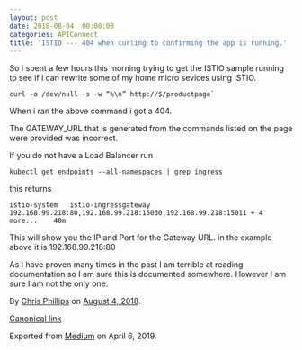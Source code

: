 ```yaml
---
layout: post
date: 2018-08-04  00:00:00
categories: APIConnect
title: 'ISTIO --- 404 when curling to confirming the app is running.'
---
```

<!--more-->

So I spent a few hours this morning trying to get the ISTIO sample
running to see if i can rewrite some of my home micro sevices using
ISTIO.

```
curl -o /dev/null -s -w “%\n” http://$/productpage`
```

When i ran the above command i got a 404.

The GATEWAY\_URL that is generated from the commands listed on the page
were provided was incorrect.

If you do not have a Load Balancer run

```
kubectl get endpoints --all-namespaces | grep ingress
```

this returns

```
istio-system   istio-ingressgateway                    192.168.99.218:80,192.168.99.218:15030,192.168.99.218:15011 + 4 more...    40m
```

This will show you the IP and Port for the Gateway URL. in the example
above it is 192.168.99.218:80

As I have proven many times in the past I am terrible at reading
documentation so I am sure this is documented somewhere. However I am
sure I am not the only one.





By [Chris Phillips](https://medium.com/@cminion) on
[August 4, 2018](https://medium.com/p/9bf14c27e0a0).

[Canonical
link](https://medium.com/@cminion/istio-404-when-curling-to-confirming-the-app-is-running-9bf14c27e0a0)

Exported from [Medium](https://medium.com) on April 6, 2019.
